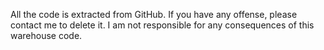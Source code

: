 All the code is extracted from GitHub. 
If you have any offense, please contact me to delete it. 
I am not responsible for any consequences of this warehouse code.

